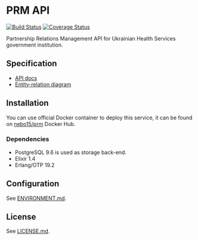 # PRM API

[![Build Status](https://travis-ci.org/Nebo15/prm.api.svg?branch=master)](https://travis-ci.org/Nebo15/prm.api) [![Coverage Status](https://coveralls.io/repos/github/Nebo15/prm.api/badge.svg?branch=master)](https://coveralls.io/github/Nebo15/prm.api?branch=master)

Partnership Relations Management API for Ukrainian Health Services government institution.

## Specification

- [API docs](http://docs.ehealthapi1.apiary.io/#reference/internal.-partner-relationship-management)
- [Entity-relation diagram](https://edenlab.atlassian.net/wiki/display/EH/PRM)

## Installation

You can use official Docker container to deploy this service, it can be found on [nebo15/prm](https://hub.docker.com/r/nebo15/prm/) Docker Hub.

### Dependencies

- PostgreSQL 9.6 is used as storage back-end.
- Elixir 1.4
- Erlang/OTP 19.2

## Configuration

See [ENVIRONMENT.md](docs/ENVIRONMENT.md).

## License

See [LICENSE.md](LICENSE.md).